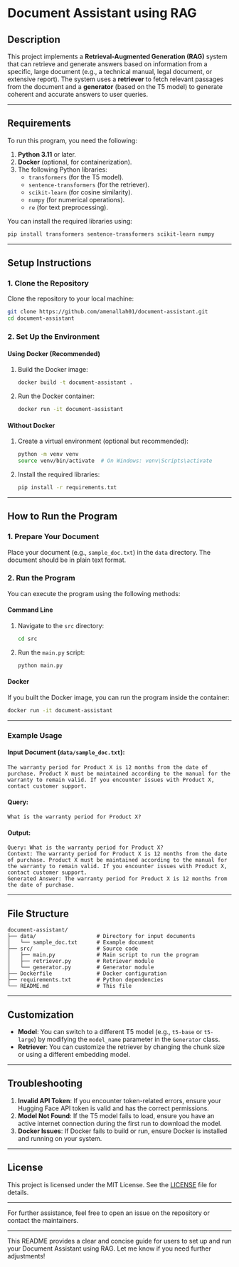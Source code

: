 # Document Assistant using RAG

## Description
This project implements a **Retrieval-Augmented Generation (RAG)** system that can retrieve and generate answers based on information from a specific, large document (e.g., a technical manual, legal document, or extensive report). The system uses a **retriever** to fetch relevant passages from the document and a **generator** (based on the T5 model) to generate coherent and accurate answers to user queries.

---

## Requirements
To run this program, you need the following:
1. **Python 3.11** or later.
2. **Docker** (optional, for containerization).
3. The following Python libraries:
   - `transformers` (for the T5 model).
   - `sentence-transformers` (for the retriever).
   - `scikit-learn` (for cosine similarity).
   - `numpy` (for numerical operations).
   - `re` (for text preprocessing).

You can install the required libraries using:
```bash
pip install transformers sentence-transformers scikit-learn numpy
```

---

## Setup Instructions

### 1. Clone the Repository
Clone the repository to your local machine:
```bash
git clone https://github.com/amenallah01/document-assistant.git
cd document-assistant
```

### 2. Set Up the Environment
#### Using Docker (Recommended)
1. Build the Docker image:
   ```bash
   docker build -t document-assistant .
   ```
2. Run the Docker container:
   ```bash
   docker run -it document-assistant
   ```

#### Without Docker
1. Create a virtual environment (optional but recommended):
   ```bash
   python -m venv venv
   source venv/bin/activate  # On Windows: venv\Scripts\activate
   ```
2. Install the required libraries:
   ```bash
   pip install -r requirements.txt
   ```

---

## How to Run the Program

### 1. Prepare Your Document
Place your document (e.g., `sample_doc.txt`) in the `data` directory. The document should be in plain text format.

### 2. Run the Program
You can execute the program using the following methods:

#### Command Line
1. Navigate to the `src` directory:
   ```bash
   cd src
   ```
2. Run the `main.py` script:
   ```bash
   python main.py
   ```

#### Docker
If you built the Docker image, you can run the program inside the container:
```bash
docker run -it document-assistant
```

---

### Example Usage
#### Input Document (`data/sample_doc.txt`):
```
The warranty period for Product X is 12 months from the date of purchase. Product X must be maintained according to the manual for the warranty to remain valid. If you encounter issues with Product X, contact customer support.
```

#### Query:
```
What is the warranty period for Product X?
```

#### Output:
```
Query: What is the warranty period for Product X?
Context: The warranty period for Product X is 12 months from the date of purchase. Product X must be maintained according to the manual for the warranty to remain valid. If you encounter issues with Product X, contact customer support.
Generated Answer: The warranty period for Product X is 12 months from the date of purchase.
```

---

## File Structure
```
document-assistant/
├── data/                   # Directory for input documents
│   └── sample_doc.txt      # Example document
├── src/                    # Source code
│   ├── main.py             # Main script to run the program
│   ├── retriever.py        # Retriever module
│   └── generator.py        # Generator module
├── Dockerfile              # Docker configuration
├── requirements.txt        # Python dependencies
└── README.md               # This file
```

---

## Customization
- **Model**: You can switch to a different T5 model (e.g., `t5-base` or `t5-large`) by modifying the `model_name` parameter in the `Generator` class.
- **Retriever**: You can customize the retriever by changing the chunk size or using a different embedding model.

---

## Troubleshooting
1. **Invalid API Token**: If you encounter token-related errors, ensure your Hugging Face API token is valid and has the correct permissions.
2. **Model Not Found**: If the T5 model fails to load, ensure you have an active internet connection during the first run to download the model.
3. **Docker Issues**: If Docker fails to build or run, ensure Docker is installed and running on your system.

---

## License
This project is licensed under the MIT License. See the [LICENSE](LICENSE) file for details.

---

For further assistance, feel free to open an issue on the repository or contact the maintainers.

---

This README provides a clear and concise guide for users to set up and run your Document Assistant using RAG. Let me know if you need further adjustments!
